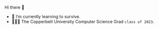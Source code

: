Hi there 👋
- 🌱 I’m currently learning to survive.
- 👨🏾‍💻 The Copperbelt University Computer Science Grad `class of 2023`.
